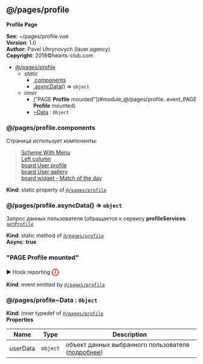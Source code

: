 <a name="module_@/pages/profile"></a>

## @/pages/profile
<strong>Profile Page</strong>

**See**: ~/pages/profile.vue  
**Version**: 1.0  
**Author:** Pavel Uhrynovych (lauer.agency)  
**Copyright**: 2018©hearts-club.com  

* [@/pages/profile](#module_@/pages/profile)
    * _static_
        * [.components](#module_@/pages/profile.components)
        * [.asyncData()](#module_@/pages/profile.asyncData) ⇒ <code>object</code>
    * _inner_
        * ["PAGE <strong>Profile</strong> mounted"](#module_@/pages/profile..event_PAGE <strong>Profile</strong> mounted)
        * [~Data](#module_@/pages/profile..Data) : <code>Object</code>

<a name="module_@/pages/profile.components"></a>

### @/pages/profile.components
Страница использует компоненты:> [Scheme With Menu](/components/schemes/with_menu/?id=componentsschemeswith_menu)<br>> [Left column](/components/columns/left_column/?id=componentscolumnsleft_column)<br>> [board User profile](/components/boards/user_profile/?id=componentsboardsuser_profile)<br>> [board User gallery](/components/boards/gallery/?id=componentsboardsgallery)<br>> [board widget - Match of the day](/components/boards/widgets/match_of_the_day/?id=componentsboardswidgetsmatch_of_the_day)<br>

**Kind**: static property of <code>[@/pages/profile](#module_@/pages/profile)</code>  
<a name="module_@/pages/profile.asyncData"></a>

### @/pages/profile.asyncData() ⇒ <code>object</code>
Запрос данных пользователя (обращается к сервису **profileServices** [`getProfile`](/services/profile_services/?id=getprofileaxios-user_url-⇒-promisse)

**Kind**: static method of <code>[@/pages/profile](#module_@/pages/profile)</code>  
**Async**: **true**  
<a name="module_@/pages/profile..event_PAGE <strong>Profile</strong> mounted"></a>

### "PAGE <strong>Profile</strong> mounted"
▶ Hook reporting <strong style="color:red; font-size: 18px;">ⓘ</strong>

**Kind**: event emitted by <code>[@/pages/profile](#module_@/pages/profile)</code>  
<a name="module_@/pages/profile..Data"></a>

### @/pages/profile~Data : <code>Object</code>
**Kind**: inner typedef of <code>[@/pages/profile](#module_@/pages/profile)</code>  
**Properties**

| Name | Type | Description |
| --- | --- | --- |
| userData | <code>object</code> | объект данных выбранного пользователя ([подробнее](/components/boards/user_profile/?id=componentsboardsuser_profileprops-object)) |


